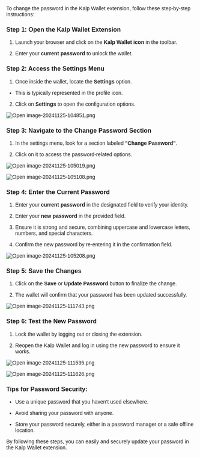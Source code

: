 <style>  body { font-family: "Source Sans 3", sans-serif!important; }</style>


To change the password in the Kalp Wallet extension, follow these step-by-step instructions:

### **Step 1: Open the Kalp Wallet Extension**

1.  Launch your browser and click on the **Kalp Wallet icon** in the toolbar.
    
2.  Enter your **current password** to unlock the wallet.
    

### **Step 2: Access the Settings Menu**

1.  Once inside the wallet, locate the **Settings** option.
    

-   This is typically represented in the profile icon.
    

2.  Click on **Settings** to open the configuration options.
    

![Open image-20241125-104851.png](https://doc-images-kalp-studio.s3.ap-south-1.amazonaws.com/Extension+Images/How+to+change+password/I1.png)


### **Step 3: Navigate to the Change Password Section**

1.  In the settings menu, look for a section labeled **"Change Password"**.
    
2.  Click on it to access the password-related options.
    

![Open image-20241125-105019.png](https://doc-images-kalp-studio.s3.ap-south-1.amazonaws.com/Extension+Images/How+to+change+password/I2.png)


![Open image-20241125-105108.png](https://doc-images-kalp-studio.s3.ap-south-1.amazonaws.com/Extension+Images/How+to+change+password/I3.png)


### **Step 4: Enter the Current Password**

1.  Enter your **current password** in the designated field to verify your identity.
    
2.  Enter your **new password** in the provided field.
    
3.  Ensure it is strong and secure, combining uppercase and lowercase letters, numbers, and special characters.
    
4.  Confirm the new password by re-entering it in the confirmation field.
    

![Open image-20241125-105208.png](https://doc-images-kalp-studio.s3.ap-south-1.amazonaws.com/Extension+Images/How+to+change+password/I4.png)

### **Step 5: Save the Changes**

1.  Click on the **Save** or **Update Password** button to finalize the change.
    
2.  The wallet will confirm that your password has been updated successfully.
    

![Open image-20241125-111743.png](https://doc-images-kalp-studio.s3.ap-south-1.amazonaws.com/Extension+Images/How+to+change+password/I5.png)


### **Step 6: Test the New Password**

1.  Lock the wallet by logging out or closing the extension.
    
2.  Reopen the Kalp Wallet and log in using the new password to ensure it works.
    

![Open image-20241125-111535.png](https://doc-images-kalp-studio.s3.ap-south-1.amazonaws.com/Extension+Images/How+to+change+password/I6.png)


![Open image-20241125-111626.png](https://doc-images-kalp-studio.s3.ap-south-1.amazonaws.com/Extension+Images/How+to+change+password/I7.png)


### **Tips for Password Security:**

-   Use a unique password that you haven’t used elsewhere.
    
-   Avoid sharing your password with anyone.
    
-   Store your password securely, either in a password manager or a safe offline location.
    

By following these steps, you can easily and securely update your password in the Kalp Wallet extension.